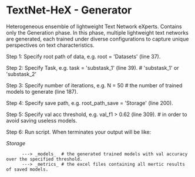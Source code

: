 # TextNet-HeX - Generator
Heterogeneous ensemble of lightweight Text Network eXperts. Contains only the Generation phase. In this phase, multiple lightweight text networks are generated, each trained under diverse configurations to capture unique perspectives on text characteristics.

Step 1: Specify root path of data, e.g. root = 'Datasets' (line 37).

Step 2: Specify Task, e.g. task = 'substask_1' (line 39). # 'substask_1' or 'substask_2'

Step 3: Specify number of iterations, e.g. N = 50 # the number of trained models to generate (line 187).

Step 4: Specify save path, e.g. root_path_save = 'Storage' (line 200).

Step 5: Specify val acc threshold, e.g. val_f1 > 0.62 (line 309). # in order to avoid saving useless models.

Step 6: Run script. When terminates your output will be like: 

_Storage_

          ---> _models_  # the generated trained models with val accuracy over the specified threshold.
          ---> _metrics_ # the excel files containing all mertic results of saved models.
